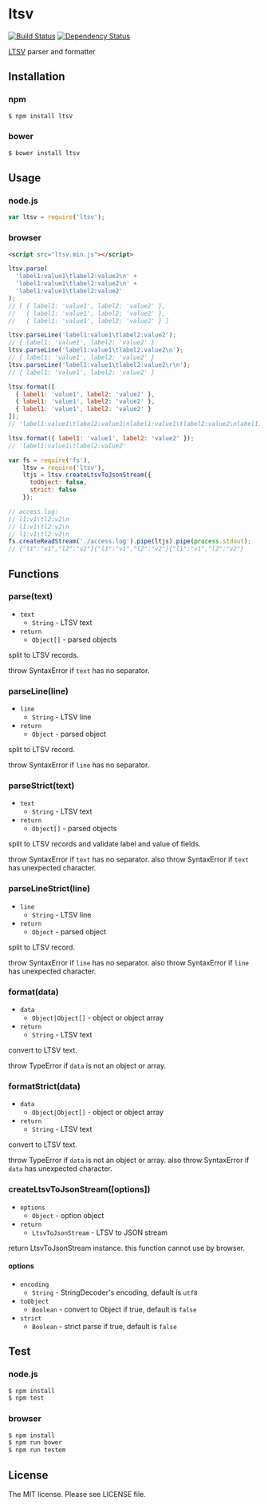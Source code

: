 # ltsv

[![Build Status](https://travis-ci.org/sasaplus1/ltsv.js.svg)](https://travis-ci.org/sasaplus1/ltsv.js)
[![Dependency Status](https://gemnasium.com/sasaplus1/ltsv.js.svg)](https://gemnasium.com/sasaplus1/ltsv.js)

[LTSV](http://ltsv.org/) parser and formatter

## Installation

### npm

```sh
$ npm install ltsv
```

### bower

```sh
$ bower install ltsv
```

## Usage

### node.js

```js
var ltsv = require('ltsv');
```

### browser

```html
<script src="ltsv.min.js"></script>
```

```js
ltsv.parse(
  'label1:value1\tlabel2:value2\n' +
  'label1:value1\tlabel2:value2\n' +
  'label1:value1\tlabel2:value2'
);
// [ { label1: 'value1', label2: 'value2' },
//   { label1: 'value1', label2: 'value2' },
//   { label1: 'value1', label2: 'value2' } ]

ltsv.parseLine('label1:value1\tlabel2:value2');
// { label1: 'value1', label2: 'value2' }
ltsv.parseLine('label1:value1\tlabel2:value2\n');
// { label1: 'value1', label2: 'value2' }
ltsv.parseLine('label1:value1\tlabel2:value2\r\n');
// { label1: 'value1', label2: 'value2' }

ltsv.format([
  { label1: 'value1', label2: 'value2' },
  { label1: 'value1', label2: 'value2' },
  { label1: 'value1', label2: 'value2' }
]);
// 'label1:value1\tlabel2:value2\nlabel1:value1\tlabel2:value2\nlabel1:value1\tlabel2:value2'

ltsv.format({ label1: 'value1', label2: 'value2' });
// 'label1:value1\tlabel2:value2'
```

```js
var fs = require('fs'),
    ltsv = require('ltsv'),
    ltjs = ltsv.createLtsvToJsonStream({
      toObject: false,
      strict: false
    });

// access.log:
// l1:v1\tl2:v2\n
// l1:v1\tl2:v2\n
// l1:v1\tl2:v2\n
fs.createReadStream('./access.log').pipe(ltjs).pipe(process.stdout);
// {"l1":"v1","l2":"v2"}{"l1":"v1","l2":"v2"}{"l1":"v1","l2":"v2"}
```

## Functions

### parse(text)

* `text`
  * `String` - LTSV text
* `return`
  * `Object[]` - parsed objects

split to LTSV records.

throw SyntaxError if `text` has no separator.

### parseLine(line)

* `line`
  * `String` - LTSV line
* `return`
  * `Object` - parsed object

split to LTSV record.

throw SyntaxError if `line` has no separator.

### parseStrict(text)

* `text`
  * `String` - LTSV text
* `return`
  * `Object[]` - parsed objects

split to LTSV records and validate label and value of fields.

throw SyntaxError if `text` has no separator.
also throw SyntaxError if `text` has unexpected character.

### parseLineStrict(line)

* `line`
  * `String` - LTSV line
* `return`
  * `Object` - parsed object

split to LTSV record.

throw SyntaxError if `line` has no separator.
also throw SyntaxError if `line` has unexpected character.

### format(data)

* `data`
  * `Object|Object[]` - object or object array
* `return`
  * `String` - LTSV text

convert to LTSV text.

throw TypeError if `data` is not an object or array.

### formatStrict(data)

* `data`
  * `Object|Object[]` - object or object array
* `return`
  * `String` - LTSV text

convert to LTSV text.

throw TypeError if `data` is not an object or array.
also throw SyntaxError if `data` has unexpected character.

### createLtsvToJsonStream([options])

* `options`
  * `Object` - option object
* `return`
  * `LtsvToJsonStream` - LTSV to JSON stream

return LtsvToJsonStream instance. this function cannot use by browser.

#### options

* `encoding`
  * `String` - StringDecoder's encoding, default is `utf8`
* `toObject`
  * `Boolean` - convert to Object if true, default is `false`
* `strict`
  * `Boolean` - strict parse if true, default is `false`

## Test

### node.js

```sh
$ npm install
$ npm test
```

### browser

```sh
$ npm install
$ npm run bower
$ npm run testem
```

## License

The MIT license. Please see LICENSE file.
